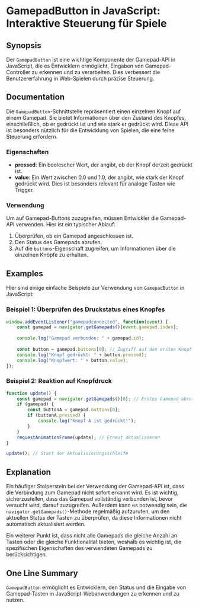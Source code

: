 <!--
Meta Description: # GamepadButton in JavaScript: Interaktive Steuerung für Spiele ## Synopsis Der `GamepadButton` ist eine wichtige Komponente der Gamepad-API in JavaSc...
Meta Keywords: gamepad, die, ist, der, javascript
-->

# GamepadButton in JavaScript: Interaktive Steuerung für Spiele

## Synopsis
Der `GamepadButton` ist eine wichtige Komponente der Gamepad-API in JavaScript, die es Entwicklern ermöglicht, Eingaben von Gamepad-Controller zu erkennen und zu verarbeiten. Dies verbessert die Benutzererfahrung in Web-Spielen durch präzise Steuerung.

## Documentation
Die `GamepadButton`-Schnittstelle repräsentiert einen einzelnen Knopf auf einem Gamepad. Sie bietet Informationen über den Zustand des Knopfes, einschließlich, ob er gedrückt ist und wie stark er gedrückt wird. Diese API ist besonders nützlich für die Entwicklung von Spielen, die eine feine Steuerung erfordern.

### Eigenschaften
- **pressed**: Ein boolescher Wert, der angibt, ob der Knopf derzeit gedrückt ist.
- **value**: Ein Wert zwischen 0.0 und 1.0, der angibt, wie stark der Knopf gedrückt wird. Dies ist besonders relevant für analoge Tasten wie Trigger.

### Verwendung
Um auf Gamepad-Buttons zuzugreifen, müssen Entwickler die Gamepad-API verwenden. Hier ist ein typischer Ablauf:
1. Überprüfen, ob ein Gamepad angeschlossen ist.
2. Den Status des Gamepads abrufen.
3. Auf die `buttons`-Eigenschaft zugreifen, um Informationen über die einzelnen Knöpfe zu erhalten.

## Examples
Hier sind einige einfache Beispiele zur Verwendung von `GamepadButton` in JavaScript:

### Beispiel 1: Überprüfen des Druckstatus eines Knopfes
```javascript
window.addEventListener("gamepadconnected", function(event) {
    const gamepad = navigator.getGamepads()[event.gamepad.index];
    
    console.log("Gamepad verbunden: " + gamepad.id);
    
    const button = gamepad.buttons[0]; // Zugriff auf den ersten Knopf
    console.log("Knopf gedrückt: " + button.pressed);
    console.log("Knopfwert: " + button.value);
});
```

### Beispiel 2: Reaktion auf Knopfdruck
```javascript
function update() {
    const gamepad = navigator.getGamepads()[0]; // Erstes Gamepad abrufen
    if (gamepad) {
        const buttonA = gamepad.buttons[0];
        if (buttonA.pressed) {
            console.log("Knopf A ist gedrückt!");
        }
    }
    requestAnimationFrame(update); // Erneut aktualisieren
}

update(); // Start der Aktualisierungsschleife
```

## Explanation
Ein häufiger Stolperstein bei der Verwendung der Gamepad-API ist, dass die Verbindung zum Gamepad nicht sofort erkannt wird. Es ist wichtig, sicherzustellen, dass das Gamepad vollständig verbunden ist, bevor versucht wird, darauf zuzugreifen. Außerdem kann es notwendig sein, die `navigator.getGamepads()`-Methode regelmäßig aufzurufen, um den aktuellen Status der Tasten zu überprüfen, da diese Informationen nicht automatisch aktualisiert werden.

Ein weiterer Punkt ist, dass nicht alle Gamepads die gleiche Anzahl an Tasten oder die gleiche Funktionalität bieten, weshalb es wichtig ist, die spezifischen Eigenschaften des verwendeten Gamepads zu berücksichtigen.

## One Line Summary
`GamepadButton` ermöglicht es Entwicklern, den Status und die Eingabe von Gamepad-Tasten in JavaScript-Webanwendungen zu erkennen und zu nutzen.